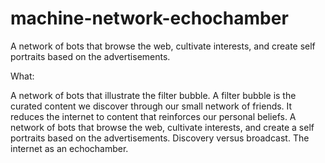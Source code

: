# machine-network-echochamber
A network of bots that browse the web, cultivate interests, and create self portraits based on the advertisements. 

What:

A network of bots that illustrate the filter bubble. 
A filter bubble is the curated content we discover through our small network of friends. 
It reduces the internet to content that reinforces our personal beliefs. 
A network of bots that browse the web, cultivate interests, and create a self portraits based on the advertisements. 
Discovery versus broadcast.  The internet as an echochamber. 
